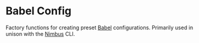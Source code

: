 # Babel Config

Factory functions for creating preset [Babel](https://babeljs.io/) configurations. Primarily used in
unison with the [Nimbus](https://www.npmjs.com/package/@airbnb/nimbus) CLI.
